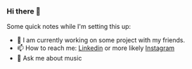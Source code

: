 ### Hi there 👋

Some quick notes while I'm setting this up:

- 🔭 I am currently working on some project with my friends.
- 📫 How to reach me: <a href="https://www.linkedin.com/in/augusto-bertin-170097311" target="_blank">Linkedin</a> or more likely <a href="https://instagram.com/souaugus" target="_blank">Instagram</a>
- 💬 Ask me about music
